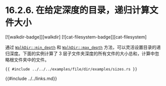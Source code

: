 # 16.2.6. 在给定深度的目录，递归计算文件大小

[![walkdir-badge]][walkdir] [![cat-filesystem-badge]][cat-filesystem]

通过 [`WalkDir::min_depth`] 和 [`WalkDir::max_depth`] 方法，可以灵活设置目录的递归深度。下面的实例计算了 3 层子文件夹深度的所有文件的大小总和，计算中忽略根文件夹中的文件。

```rust,edition2018
{{ #include ../../../examples/file/dir/examples/sizes.rs }}
```

[`WalkDir::max_depth`]: https://docs.rs/walkdir/*/walkdir/struct.WalkDir.html#method.max_depth
[`WalkDir::min_depth`]: https://docs.rs/walkdir/*/walkdir/struct.WalkDir.html#method.min_depth

{{#include ../../links.md}}
